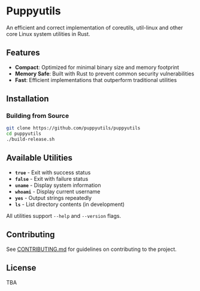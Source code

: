 # Puppyutils

An efficient and correct implementation of coreutils, util-linux and other core
Linux system utilities in Rust.

## Features

- **Compact**: Optimized for minimal binary size and memory footprint
- **Memory Safe**: Built with Rust to prevent common security vulnerabilities
- **Fast**: Efficient implementations that outperform traditional utilities

<!-- - **Drop-in Replacement**: 99% compatible with existing scripts and workflows -->

## Installation

### Building from Source

```bash
git clone https://github.com/puppyutils/puppyutils
cd puppyutils
./build-release.sh
```

## Available Utilities

- **`true`** - Exit with success status
- **`false`** - Exit with failure status
- **`uname`** - Display system information
- **`whoami`** - Display current username
- **`yes`** - Output strings repeatedly
- **`ls`** - List directory contents (in development)

All utilities support `--help` and `--version` flags.

## Contributing

See [CONTRIBUTING.md](CONTRIBUTING.md) for guidelines on contributing to the
project.

## License

TBA
